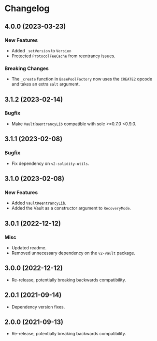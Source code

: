 # Changelog

## 4.0.0 (2023-03-23)

### New Features

- Added `_setVersion` to `Version`
- Protected `ProtocolFeeCache` from reentrancy issues.

### Breaking Changes

- The `_create` function in `BasePoolFactory` now uses the `CREATE2` opcode and takes an extra `salt` argument.

## 3.1.2 (2023-02-14)

### Bugfix

- Make `VaultReentrancyLib` compatible with solc >=0.7.0 <0.9.0.

## 3.1.1 (2023-02-08)

### Bugfix

- Fix dependency on `v2-solidity-utils`.

## 3.1.0 (2023-02-08)

### New Features

- Added `VaultReentrancyLib`.
- Added the Vault as a constructor argument to `RecoveryMode`.

## 3.0.1 (2022-12-12)

### Misc

- Updated readme.
- Removed unnecessary dependency on the `v2-vault` package.

## 3.0.0 (2022-12-12)

- Re-release, potentially breaking backwards compatibility.

## 2.0.1 (2021-09-14)

- Dependency version fixes.

## 2.0.0 (2021-09-13)

- Re-release, potentially breaking backwards compatibility.
